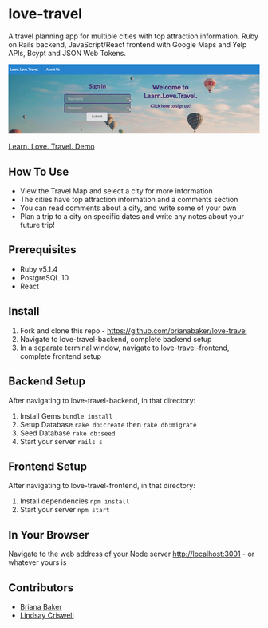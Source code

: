# love-travel
A travel planning app for multiple cities with top attraction information. Ruby on Rails backend, JavaScript/React frontend with Google Maps and Yelp APIs, Bcypt and JSON Web Tokens. 

![front-page-screencap](learn-love-travel-splash.png)

[Learn. Love. Travel. Demo](https://youtu.be/b1hBes6fejQ)

## How To Use
* View the Travel Map and select a city for more information 
* The cities have top attraction information and a comments section 
* You can read comments about a city, and write some of your own
* Plan a trip to a city on specific dates and write any notes about your future trip!

## Prerequisites

* Ruby v5.1.4
* PostgreSQL 10
* React

## Install
1. Fork and clone this repo - https://github.com/brianabaker/love-travel
2. Navigate to love-travel-backend, complete backend setup
3. In a separate terminal window, navigate to love-travel-frontend, complete frontend setup

## Backend Setup
After navigating to love-travel-backend, in that directory: 
1. Install Gems `bundle install`
2. Setup Database `rake db:create` then `rake db:migrate`
3. Seed Database `rake db:seed`
4. Start your server `rails s`

## Frontend Setup
After navigating to love-travel-frontend, in that directory: 
1. Install dependencies `npm install` 
2. Start your server `npm start` 

## In Your Browser 
Navigate to the web address of your Node server [http://localhost:3001](http://localhost:3001) - or whatever yours is

## Contributors 
* [Briana Baker](https://github.com/brianabaker)
* [Lindsay Criswell](https://github.com/lindsaycriswell)
